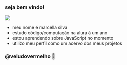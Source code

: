 ### seja bem vindo!

![](https://pin.it/zIEEWAAHd)

- meu nome é marcella silva
- estudo código/computação na alura á um ano
- estou aprendendo sobre JavaScript no momento
- utilizo meu perfil como um acervo dos meus projetos

### @veludovermelho 💌
